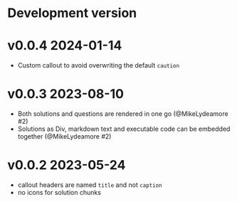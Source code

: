 # Development version

# v0.0.4 2024-01-14

- Custom callout to avoid overwriting the default `caution`

# v0.0.3 2023-08-10

- Both solutions and questions are rendered in one go (@MikeLydeamore #2)
- Solutions as Div, markdown text and executable code can be embedded together (@MikeLydeamore #2)

# v0.0.2 2023-05-24

- callout headers are named `title` and not `caption`
- no icons for solution chunks
